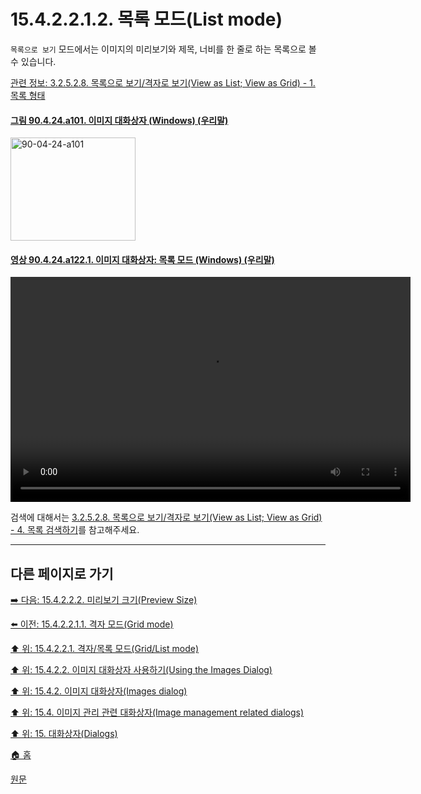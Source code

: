 # 15.4.2.2.1.2. 목록 모드(List mode)
`목록으로 보기` 모드에서는 이미지의 미리보기와 제목, 너비를 한 줄로 하는 목록으로 볼 수 있습니다.

[관련 정보: 3.2.5.2.8. 목록으로 보기/격자로 보기(View as List; View as Grid) - 1. 목록 형태](./03-02-05-02-08-view_as_list_or_grid.md#03-02-05-02-08-s1)

<a id="90-04-24-a101"></a>

#### [그림 90.4.24.a101. 이미지 대화상자 (Windows) (우리말)](./90-04-0024-images.md#90-04-24-a101)
<img width="200" height="165" alt="90-04-24-a101" src="https://github.com/user-attachments/assets/2933d4bb-a0d3-45ef-865e-30b4ed1ff48b" />

<a id="90-04-24-a122-01"></a>

#### [영상 90.4.24.a122.1. 이미지 대화상자: 목록 모드 (Windows) (우리말)](./90-04-0024-images.md#90-04-24-a122-01)
<video controls="controls" width="640" height="360" src="https://github.com/user-attachments/assets/53a4b924-16f1-4942-bfc2-d03857ea5cb9"></video>

검색에 대해서는 [3.2.5.2.8. 목록으로 보기/격자로 보기(View as List; View as Grid) - 4. 목록 검색하기](./03-02-05-02-08-view_as_list_or_grid.md#03-02-05-02-08-s4)를 참고해주세요.

***

## 다른 페이지로 가기

[➡️ 다음: 15.4.2.2.2. 미리보기 크기(Preview Size)](./15-04-02-02-02-preview_size.md)

[⬅️ 이전: 15.4.2.2.1.1. 격자 모드(Grid mode)](./15-04-02-02-01-01-grid_mode.md)

[⬆️ 위: 15.4.2.2.1. 격자/목록 모드(Grid/List mode)](./15-04-02-02-01-00-grid_n_list_mode.md)

[⬆️ 위: 15.4.2.2. 이미지 대화상자 사용하기(Using the Images Dialog)](./15-04-02-02-00-using_the_images_dialog.md)

[⬆️ 위: 15.4.2. 이미지 대화상자(Images dialog)](./15-04-02-00-images-dialog.md)

[⬆️ 위: 15.4. 이미지 관리 관련 대화상자(Image management related dialogs)](./15-04-00-image-management-related-dialogs.md)

[⬆️ 위: 15. 대화상자(Dialogs)](./15-00-dialogs.md)

[🏠 홈](./00-home.md)

[원문](https://docs.gimp.org/2.10/ko/gimp-image-dialog.html#idm21154)